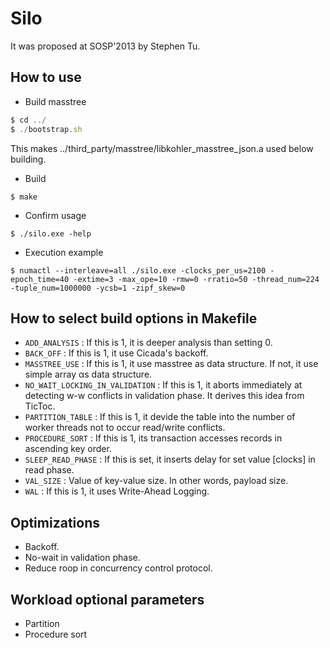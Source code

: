 # Silo
It was proposed at SOSP'2013 by Stephen Tu.

## How to use
- Build masstree
```js
$ cd ../
$ ./bootstrap.sh
```
This makes ../third_party/masstree/libkohler_masstree_json.a used below building.
- Build 
```
$ make
```
- Confirm usage 
```
$ ./silo.exe -help
```
- Execution example 
```
$ numactl --interleave=all ./silo.exe -clocks_per_us=2100 -epoch_time=40 -extime=3 -max_ope=10 -rmw=0 -rratio=50 -thread_num=224 -tuple_num=1000000 -ycsb=1 -zipf_skew=0
```

## How to select build options in Makefile
- `ADD_ANALYSIS` : If this is 1, it is deeper analysis than setting 0.
- `BACK_OFF` : If this is 1, it use Cicada's backoff.
- `MASSTREE_USE` : If this is 1, it use masstree as data structure. If not, it use simple array αs data structure.
- `NO_WAIT_LOCKING_IN_VALIDATION` : If this is 1, it aborts immediately at detecting w-w conflicts in validation phase. It derives this idea from TicToc.
- `PARTITION_TABLE` : If this is 1, it devide the table into the number of worker threads not to occur read/write conflicts.
- `PROCEDURE_SORT` : If this is 1, its transaction accesses records in ascending key order.
- `SLEEP_READ_PHASE` : If this is set, it inserts delay for set value [clocks] in read phase.
- `VAL_SIZE` : Value of key-value size. In other words, payload size.
- `WAL` : If this is 1, it uses Write-Ahead Logging.

## Optimizations
- Backoff.
- No-wait in validation phase.
- Reduce roop in concurrency control protocol.

## Workload optional parameters
- Partition
- Procedure sort

